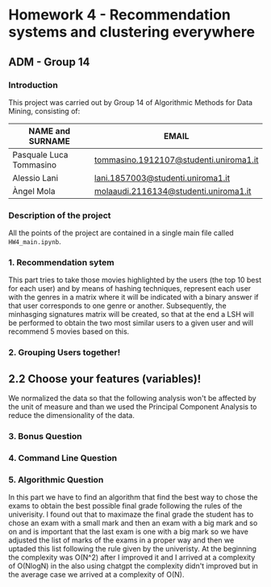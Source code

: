 # Homework 4 - Recommendation systems and clustering everywhere
## ADM - Group 14
### Introduction

This project was carried out by Group 14 of Algorithmic Methods for Data Mining, consisting of:

| NAME and SURNAME | EMAIL |
| --- | --- |
| Pasquale Luca Tommasino | tommasino.1912107@studenti.uniroma1.it | 
| Alessio Lani | lani.1857003@studenti.uniroma1.it |
| Àngel Mola | molaaudi.2116134@studenti.uniroma1.it |


### Description of the project

All the points of the project are contained in a single main file called `HW4_main.ipynb`.

### 1. Recommendation sytem
This part tries to take those movies highlighted by the users (the top 10 best for each user) and by means of hashing techniques, represent each user with the genres in a matrix where it will be indicated with a binary answer if that user corresponds to one genre or another. Subsequently, the minhasging signatures matrix will be created, so that at the end a LSH will be performed to obtain the two most similar users to a given user and will recommend 5 movies based on this.

### 2. Grouping Users together!
## 2.2 Choose your features (variables)!
We normalized the data so that the following analysis won't be affected by the unit of measure and than we used the Principal Component Analysis to reduce the dimensionality of the data. 
### 3. Bonus Question


### 4. Command Line Question


### 5. Algorithmic Question
In this part we have to find an algorithm that find the best way to chose the exams to obtain the best possible final grade following the rules of the univerisity. I found out that to maximaze the final grade the student has to chose an exam with a small mark and then an exam with a big mark and so on and is important that the last exam is one with a big mark so we have adjusted the list of marks of the exams in a proper way and then we uptaded this list following the rule given by the univeristy. At the beginning the complexity was O(N^2) after I improved it and I arrived at a complexity of O(NlogN) in the also using chatgpt the complexity didn't improved but in the average case we arrived at a complexity of O(N).

